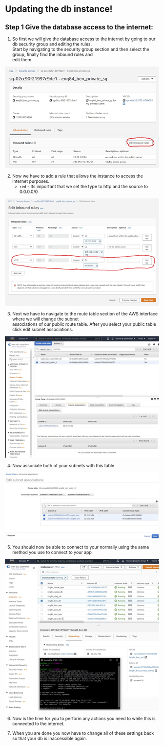 # Updating the db instance!  

## Step 1 Give the database access to the internet:  

1. So first we will give the database access to the internet by going to our db security group and editing the rules.  
   Start by navigating to the security group section and then select the group, finally find the inbound rules and  
   edit them.  
   

![placeholder](https://github.com/Benoniy/eng84_AWS/blob/main/03_updating_the_db/images/sg_1.jpg)  


2. Now we have to add a rule that allows the instance to access the internet purposes.  
    * `red` - Its important that we set the type to http and the source to 0.0.0.0/0

![placeholder](https://github.com/Benoniy/eng84_AWS/blob/main/03_updating_the_db/images/sg_2.jpg)  


3. Next we have to navigate to the route table section of the AWS interface where we will change the subnet  
   associations of our public route table. After you select your public table click edit subnet associations.

![placeholder](https://github.com/Benoniy/eng84_AWS/blob/main/03_updating_the_db/images/sg_3.jpg)  


4. Now associate both of your subnets with this table.  


![placeholder](https://github.com/Benoniy/eng84_AWS/blob/main/03_updating_the_db/images/sg_4.jpg)  


5. You should now be able to connect to your normally using the same method you use to connect to your app  


![placeholder](https://github.com/Benoniy/eng84_AWS/blob/main/03_updating_the_db/images/sg_5.jpg)  


6. Now is the time for you to perform any actions you need to while this is connected to the internet.  


7. When you are done you now have to change all of these settings back so that your db is inaccessible again.  
